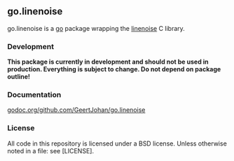 ## go.linenoise

go.linenoise is a [go](http://golang.org) package wrapping the [linenoise](https://github.com/antirez/linenoise) C library.

### Development
**This package is currently in development and should not be used in production. Everything is subject to change. Do not depend on package outline!**

### Documentation
[godoc.org/github.com/GeertJohan/go.linenoise](http://godoc.org/github.com/GeertJohan/go.linenoise)

### License
All code in this repository is licensed under a BSD license. Unless otherwise noted in a file: see [LICENSE].